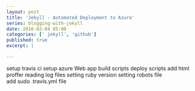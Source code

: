 ```yaml
---
layout: post
title: 'Jekyll - Automated Deployment to Azure'
series: blogging-with-jekyll 
date: 2016-02-04 05:00
categories: [' jekyll', 'github']
published: true 
excerpt: |

---
```


setup travis ci
setup azure Web app
build scripts 
deploy scripts 
add html proffer
reading log  files 
setting ruby version 
setting robots file  
add sudo
 .travis.yml file
 

 